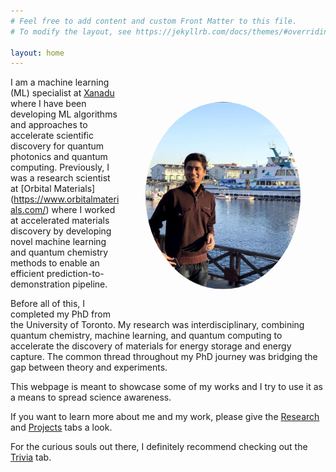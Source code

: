 ```yaml
---
# Feel free to add content and custom Front Matter to this file.
# To modify the layout, see https://jekyllrb.com/docs/themes/#overriding-theme-defaults

layout: home
---
```


<img align="left" src="images/hitarth.png" height="300px" style="border-radius:50%; padding: 40px; float: right;">

I am a machine learning (ML) specialist at [Xanadu](https://xanadu.ai/) where I have been developing ML algorithms and approaches to accelerate scientific discovery for quantum photonics and quantum computing. Previously, I was a research scientist at [Orbital Materials] (https://www.orbitalmaterials.com/) where I worked at accelerated materials discovery by developing novel machine learning and quantum chemistry methods to enable an efficient prediction-to-demonstration pipeline.<br />

Before all of this, I completed my PhD from the University of Toronto. My research was interdisciplinary, combining quantum chemistry, machine learning, and quantum computing to accelerate the discovery of materials for energy storage and energy capture. The common thread throughout my PhD journey was bridging the gap between theory and experiments.<br />

This webpage is meant to showcase some of my works and I try to use it as a means to spread science awareness. <br />


If you want to learn more about me and my work, please give the [Research](https://hitarth64.github.io/ee/) and [Projects](https://hitarth64.github.io/projects/) tabs a look. <br />


For the curious souls out there, I definitely recommend checking out the [Trivia](https://hitarth64.github.io/trivia/) tab. <br />
